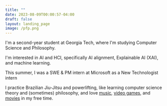 ```yaml
---
title: ""
date: 2023-08-09T00:00:57-04:00
draft: false
layout: landing_page
image: /pfp.png
---
```

I'm a second-year student at Georgia Tech, where I'm studying Computer Science and Philosophy.

I'm interested in AI and HCI, specifically AI alignment, Explainable AI (XAI), and machine learning.

This summer, I was a SWE & PM intern at Microsoft as a New Technologist intern

I practice Brazilian Jiu-Jitsu and powerlifting, like learning computer science theory and (sometimes) philosophy, and love [music](https://www.youtube.com/watch?v=NqhkqnSg164&ab_channel=Stereolab-Topic), [video games](https://www.youtube.com/watch?v=J5fpTvdExsY&ab_channel=Zygart), and [movies](https://letterboxd.com/juliusdcreator/) in my free time.

